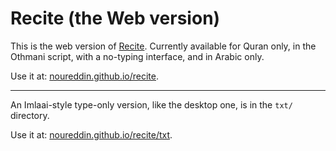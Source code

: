 # Recite (the Web version)

This is the web version of [Recite](https://github.com/noureddin/recite).
Currently available for Quran only, in the Othmani script, with a no-typing interface,
and in Arabic only.

Use it at: [noureddin.github.io/recite](https://noureddin.github.io/recite).

---

An Imlaai-style type-only version, like the desktop one, is in the `txt/` directory.

Use it at: [noureddin.github.io/recite/txt](https://noureddin.github.io/recite/txt).
